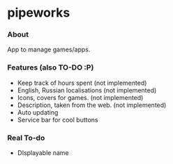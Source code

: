 # pipeworks 
### About
App to manage games/apps.

### Features (also TO-DO :P)
* Keep track of hours spent (not implemented)
* English, Russian localisations (not implemented)
* Icons, covers for games. (not implemented)
* Description, taken from the web. (not implemented)
* Auto updating
* Service bar for cool buttons

### Real To-do
* DIsplayable name